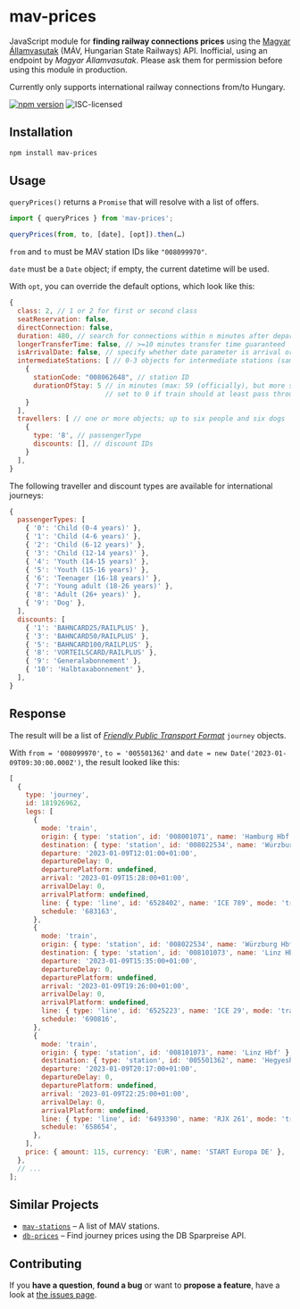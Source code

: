 # mav-prices

JavaScript module for **finding railway connections prices** using the [Magyar Államvasutak](https://jegy.mav.hu/) (MÁV, Hungarian State Railways) API. Inofficial, using an endpoint by _Magyar Államvasutak_. Please ask them for permission before using this module in production.

Currently only supports international railway connections from/to Hungary.

[![npm version](https://img.shields.io/npm/v/mav-prices.svg)](https://www.npmjs.com/package/mav-prices)
![ISC-licensed](https://img.shields.io/github/license/martinlangbecker/mav-prices.svg)

## Installation

```bash
npm install mav-prices
```

## Usage

`queryPrices()` returns a `Promise` that will resolve with a list of offers.

```javascript
import { queryPrices } from 'mav-prices';

queryPrices(from, to, [date], [opt]).then(…)
```

`from` and `to` must be MAV station IDs like `"008099970"`.

`date` must be a `Date` object; if empty, the current datetime will be used.

With `opt`, you can override the default options, which look like this:

```js
{
  class: 2, // 1 or 2 for first or second class
  seatReservation: false,
  directConnection: false,
  duration: 480, // search for connections within n minutes after departure date (default: undefined; note: 1 API request per 480 minutes will be sent)
  longerTransferTime: false, // >=10 minutes transfer time guaranteed
  isArrivalDate: false, // specify whether date parameter is arrival or departure date; ignored if duration is set
  intermediateStations: [ // 0-3 objects for intermediate stations (sample object is not set as default)
    {
      stationCode: "008062648", // station ID
      durationOfStay: 5 // in minutes (max: 59 (officially), but more seems to work as well);
                        // set to 0 if train should at least pass through station
    }
  ],
  travellers: [ // one or more objects; up to six people and six dogs
    {
      type: '8', // passengerType
      discounts: [], // discount IDs
    }
  ],
}
```

The following traveller and discount types are available for international journeys:

```js
{
  passengerTypes: [
    { '0': 'Child (0-4 years)' },
    { '1': 'Child (4-6 years)' },
    { '2': 'Child (6-12 years)' },
    { '3': 'Child (12-14 years)' },
    { '4': 'Youth (14-15 years)' },
    { '5': 'Youth (15-16 years)' },
    { '6': 'Teenager (16-18 years)' },
    { '7': 'Young adult (18-26 years)' },
    { '8': 'Adult (26+ years)' },
    { '9': 'Dog' },
  ],
  discounts: [
    { '1': 'BAHNCARD25/RAILPLUS' },
    { '3': 'BAHNCARD50/RAILPLUS' },
    { '5': 'BAHNCARD100/RAILPLUS' },
    { '8': 'VORTEILSCARD/RAILPLUS' },
    { '9': 'Generalabonnement' },
    { '10': 'Halbtaxabonnement' },
  ],
}
```

## Response

The result will be a list of [_Friendly Public Transport Format_](https://github.com/public-transport/friendly-public-transport-format) `journey` objects.

With `from = '008099970'`, `to = '005501362'` and `date = new Date('2023-01-09T09:30:00.000Z')`, the result looked like this:

```js
[
  {
    type: 'journey',
    id: 181926962,
    legs: [
      {
        mode: 'train',
        origin: { type: 'station', id: '008001071', name: 'Hamburg Hbf' },
        destination: { type: 'station', id: '008022534', name: 'Würzburg Hbf' },
        departure: '2023-01-09T12:01:00+01:00',
        departureDelay: 0,
        departurePlatform: undefined,
        arrival: '2023-01-09T15:28:00+01:00',
        arrivalDelay: 0,
        arrivalPlatform: undefined,
        line: { type: 'line', id: '6528402', name: 'ICE 789', mode: 'train' },
        schedule: '683163',
      },
      {
        mode: 'train',
        origin: { type: 'station', id: '008022534', name: 'Würzburg Hbf' },
        destination: { type: 'station', id: '008101073', name: 'Linz Hbf' },
        departure: '2023-01-09T15:35:00+01:00',
        departureDelay: 0,
        departurePlatform: undefined,
        arrival: '2023-01-09T19:26:00+01:00',
        arrivalDelay: 0,
        arrivalPlatform: undefined,
        line: { type: 'line', id: '6525223', name: 'ICE 29', mode: 'train' },
        schedule: '690816',
      },
      {
        mode: 'train',
        origin: { type: 'station', id: '008101073', name: 'Linz Hbf' },
        destination: { type: 'station', id: '005501362', name: 'Hegyeshalom' },
        departure: '2023-01-09T20:17:00+01:00',
        departureDelay: 0,
        departurePlatform: undefined,
        arrival: '2023-01-09T22:25:00+01:00',
        arrivalDelay: 0,
        arrivalPlatform: undefined,
        line: { type: 'line', id: '6493390', name: 'RJX 261', mode: 'train' },
        schedule: '658654',
      },
    ],
    price: { amount: 115, currency: 'EUR', name: 'START Europa DE' },
  },
  // ...
];
```

## Similar Projects

- [`mav-stations`](https://github.com/martinlangbecker/mav-stations#mav-stations) – A list of MAV stations.
- [`db-prices`](https://github.com/juliuste/db-prices#db-prices) – Find journey prices using the DB Sparpreise API.

## Contributing

If you **have a question**, **found a bug** or want to **propose a feature**, have a look at [the issues page](https://github.com/martinlangbecker/mav-prices/issues).
